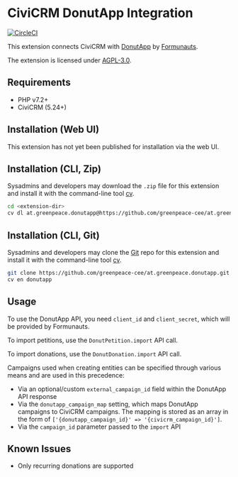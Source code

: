 # CiviCRM DonutApp Integration

[![CircleCI](https://circleci.com/gh/greenpeace-cee/at.greenpeace.donutapp.svg?style=svg)](https://circleci.com/gh/greenpeace-cee/at.greenpeace.donutapp)

This extension connects CiviCRM with [DonutApp](https://donutapp.io/app/) by [Formunauts](https://www.formunauts.at/en/).

The extension is licensed under [AGPL-3.0](LICENSE.txt).

## Requirements

* PHP v7.2+
* CiviCRM (5.24+)

## Installation (Web UI)

This extension has not yet been published for installation via the web UI.

## Installation (CLI, Zip)

Sysadmins and developers may download the `.zip` file for this extension and
install it with the command-line tool [cv](https://github.com/civicrm/cv).

```bash
cd <extension-dir>
cv dl at.greenpeace.donutapp@https://github.com/greenpeace-cee/at.greenpeace.donutapp/archive/master.zip
```

## Installation (CLI, Git)

Sysadmins and developers may clone the [Git](https://en.wikipedia.org/wiki/Git) repo for this extension and
install it with the command-line tool [cv](https://github.com/civicrm/cv).

```bash
git clone https://github.com/greenpeace-cee/at.greenpeace.donutapp.git
cv en donutapp
```

## Usage

To use the DonutApp API, you need `client_id` and `client_secret`, which will
be provided by Formunauts.

To import petitions, use the `DonutPetition.import` API call.

To import donations, use the `DonutDonation.import` API call.

Campaigns used when creating entities can be specified through various means
and are used in this precedence:

* Via an optional/custom `external_campaign_id` field within the DonutApp
  API response
* Via the `donutapp_campaign_map` setting, which maps DonutApp campaigns
  to CiviCRM campaigns. The mapping is stored as an array in the form of
  `['{donutapp_campaign_id}' => '{civicrm_campaign_id}']`.
* Via the `campaign_id` parameter passed to the `import` API

## Known Issues

* Only recurring donations are supported
